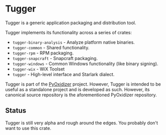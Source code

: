 # Tugger

Tugger is a generic application packaging and distribution tool.

Tugger implements its functionality across a series of crates:

* `tugger-binary-analysis` - Analyze platform native binaries.
* `tugger-common` - Shared functionality.
* `tugger-rpm` - RPM packaging.
* `tugger-snapcraft` - Snapcraft packaging.
* `tugger-windows` - Common Windows functionality (like binary signing).
* `tugger-wix` - WiX Toolset
* `tugger` - High-level interface and Starlark dialect.

Tugger is part of the
[PyOxidizer](https://github.com/indygreg/PyOxidizer.git) project. However,
Tugger is intended to be useful as a standalone project and is developed as
such. However, its canonical source repository is the aforementioned
PyOxidizer repository.

## Status

Tugger is still very alpha and rough around the edges. You probably don't
want to use this crate.
